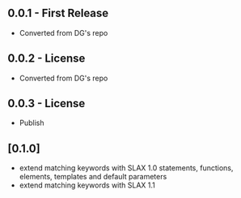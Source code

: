 ## 0.0.1 - First Release
* Converted from DG's repo

## 0.0.2 - License
* Converted from DG's repo

## 0.0.3 - License
* Publish

## [0.1.0]
* extend matching keywords with SLAX 1.0 statements, functions, elements, templates and default parameters
* extend matching keywords with SLAX 1.1
